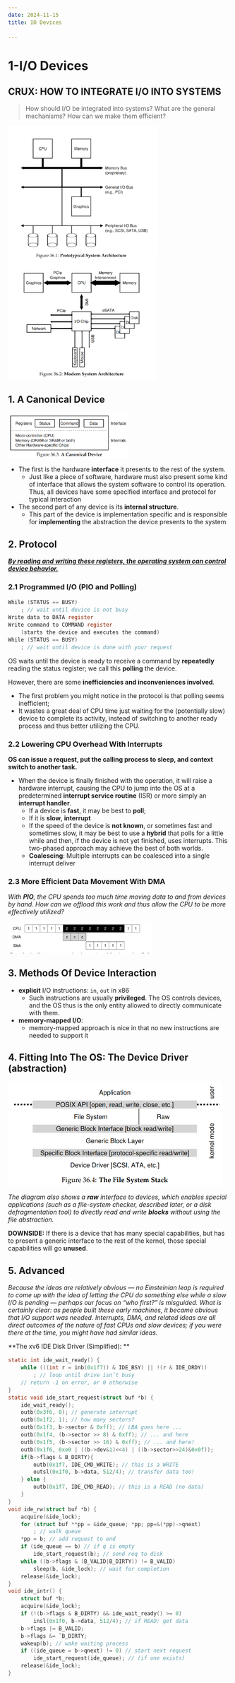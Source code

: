 ```yaml
---
date: 2024-11-15
title: IO Devices

---
```



# 1-I/O Devices

## **CRUX: HOW TO INTEGRATE I/O INTO SYSTEMS**

>   How should I/O be integrated into systems? What are the general mechanisms? How can we make them efficient?

<img src="https://raw.githubusercontent.com/rouge3877/ImageHosting/main/image-20241202222327963.png" alt="image-20241202222327963" style="zoom:33%;" />

<img src="https://raw.githubusercontent.com/rouge3877/ImageHosting/main/image-20241202222340617.png" alt="image-20241202222340617" style="zoom:33%;" />

## 1. A Canonical Device

<img src="https://raw.githubusercontent.com/rouge3877/ImageHosting/main/image-20241202222423153.png" alt="image-20241202222423153" style="zoom:33%;" />

*   The first is the hardware **interface** it presents to the rest of the system. 
    *   Just like a piece of software, hardware must also present some kind of interface that allows the system software to control its operation. Thus, all devices have some specified interface and protocol for typical interaction
*   The second part of any device is its **internal structure**. 
    *   This part of the device is implementation specific and is responsible for **implementing** the abstraction the device presents to the system

## 2. Protocol

<u>***By reading and writing these registers, the operating system can control device behavior.***</u>

### 2.1 Programmed I/O (PIO and Polling)

```c
While (STATUS == BUSY)
	; // wait until device is not busy
Write data to DATA register
Write command to COMMAND register
	(starts the device and executes the command)
While (STATUS == BUSY)
	; // wait until device is done with your request
```

OS waits until the device is ready to receive a command by **repeatedly** reading the status register; we call this **polling** the device.

However, there are some **inefficiencies and inconveniences involved**. 

*   The first problem you might notice in the protocol is that polling seems inefficient;
*   It wastes a great deal of CPU time just waiting for the (potentially slow) device to complete its activity, instead of switching to another ready process and thus better utilizing the CPU.

### 2.2 Lowering CPU Overhead With Interrupts

**OS can issue a request, put the calling process to sleep, and context switch to another task.**

*   When the device is finally finished with the operation, it will raise a hardware interrupt, causing the CPU to jump into the OS at a predetermined **interrupt service routine** (ISR) or more simply an **interrupt handler**. 
    *   If a device is **fast**, it may be best to **poll**; 
    *   If it is **slow**, **interrupt**
    *   If the speed of the device is **not known**, or sometimes fast and sometimes slow, it may be best to use a **hybrid** that polls for a little while and then, if the device is not yet finished, uses interrupts. This two-phased approach may achieve the best of both worlds.
    *   **Coalescing**: Multiple interrupts can be coalesced into a single interrupt deliver

### 2.3 More Efficient Data Movement With DMA

*With **PIO**, the CPU spends too much time moving data to and from devices by hand. How can we offload this work and thus allow the CPU to be more effectively utilized?*

<img src="https://raw.githubusercontent.com/rouge3877/ImageHosting/main/image-20241202223257082.png" alt="image-20241202223257082" style="zoom:33%;" />

## 3. Methods Of Device Interaction

*   **explicit** I/O instructions: `in`, `out` in x86
    *   Such instructions are usually **privileged**. The OS controls devices, and the OS thus is the only entity allowed to directly communicate with them.
*   **memory-mapped I/O**: 
    *   memory-mapped approach is nice in that no new instructions are needed to support it

## 4. Fitting Into The OS: The Device Driver (abstraction)

<img src="https://raw.githubusercontent.com/rouge3877/ImageHosting/main/image-20241202223456933.png" alt="image-20241202223456933" style="zoom:50%;" />

*The diagram also shows a **raw** interface to devices, which enables special applications (such as a file-system checker, described later, or a disk defragmentation tool) to directly read and write **blocks** without using the file abstraction.*

**DOWNSIDE:** If there is a device that has many special capabilities, but has to present a generic interface to the rest of the kernel, those special capabilities will go **unused**.

## 5. Advanced

*Because the ideas are relatively obvious — no Einsteinian leap is required to come up with the idea of letting the CPU do something else while a slow I/O is pending — perhaps our focus on “who first?” is misguided. What is certainly clear: as people built these early machines, it became obvious that I/O support was needed. Interrupts, DMA, and related ideas are all direct outcomes of the nature of fast CPUs and slow devices; if you were there at the time, you might have had similar ideas.*



**The xv6 IDE Disk Driver (Simplified): **

```c
static int ide_wait_ready() {
    while (((int r = inb(0x1f7)) & IDE_BSY) || !(r & IDE_DRDY))
        ; // loop until drive isn’t busy
    // return -1 on error, or 0 otherwise
}
static void ide_start_request(struct buf *b) {
    ide_wait_ready();
    outb(0x3f6, 0); // generate interrupt
    outb(0x1f2, 1); // how many sectors?
    outb(0x1f3, b->sector & 0xff); // LBA goes here ...
    outb(0x1f4, (b->sector >> 8) & 0xff); // ... and here
    outb(0x1f5, (b->sector >> 16) & 0xff); // ... and here!
    outb(0x1f6, 0xe0 | ((b->dev&1)<<4) | ((b->sector>>24)&0x0f));
    if(b->flags & B_DIRTY){
        outb(0x1f7, IDE_CMD_WRITE); // this is a WRITE
        outsl(0x1f0, b->data, 512/4); // transfer data too!
    } else {
        outb(0x1f7, IDE_CMD_READ); // this is a READ (no data)
    }
}
void ide_rw(struct buf *b) {
    acquire(&ide_lock);
    for (struct buf **pp = &ide_queue; *pp; pp=&(*pp)->qnext)
        ; // walk queue
    *pp = b; // add request to end
    if (ide_queue == b) // if q is empty
        ide_start_request(b); // send req to disk
    while ((b->flags & (B_VALID|B_DIRTY)) != B_VALID)
        sleep(b, &ide_lock); // wait for completion
    release(&ide_lock);
}
void ide_intr() {
    struct buf *b;
    acquire(&ide_lock);
    if (!(b->flags & B_DIRTY) && ide_wait_ready() >= 0)
        insl(0x1f0, b->data, 512/4); // if READ: get data
    b->flags |= B_VALID;
    b->flags &= ˜B_DIRTY;
    wakeup(b); // wake waiting process
    if ((ide_queue = b->qnext) != 0) // start next request
        ide_start_request(ide_queue); // (if one exists)
    release(&ide_lock);
}
```